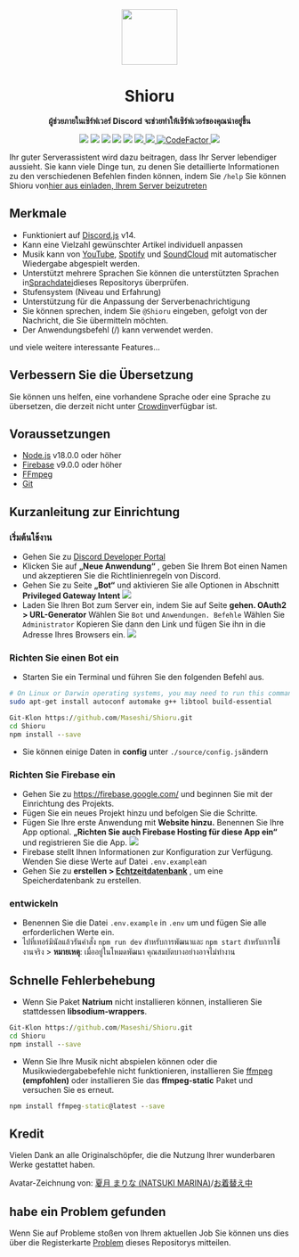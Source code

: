 <div align="center">
  <img src="https://raw.githubusercontent.com/Maseshi/Shioru/main/assets/icons/favicon-circle.png" width="100" />
  <strong>
    <h1>Shioru</h2>
    <p>ผู้ช่วยภายในเซิร์ฟเวอร์ Discord จะช่วยทำให้เซิร์ฟเวอร์ของคุณน่าอยู่ขึ้น</p>
  </strong>
  <img src="https://img.shields.io/badge/discord.js-v14-7354F6?logo=discord&logoColor=white" />
  <img src="https://img.shields.io/github/stars/Maseshi/Shioru.svg?logo=github" />
  <img src="https://img.shields.io/github/v/release/Maseshi/Shioru" />
  <img src="https://img.shields.io/github/license/Maseshi/Shioru.svg?logo=github" />
  <img src="https://img.shields.io/github/last-commit/Maseshi/Shioru" />
  <a title="Status" target="_blank" href="https://shioru.statuspage.io/">
    <img src="https://img.shields.io/badge/dynamic/json?logo=google-cloud&logoColor=white&label=status&query=status.indicator&url=https%3A%2F%2Fq60yrzp0cbgg.statuspage.io%2Fapi%2Fv2%2Fstatus.json" />
  </a>
  <a title="Crowdin" target="_blank" href="https://crowdin.com/project/shioru">
    <img src="https://badges.crowdin.net/shioru/localized.svg" />
  </a>
  <a title="CodeFactor" target="_blank" href="https://www.codefactor.io/repository/github/maseshi/shioru">
    <img src="https://www.codefactor.io/repository/github/maseshi/shioru/badge" alt="CodeFactor" />
  </a>
  <a title="Top.gg" target="_blank" href="https://top.gg/bot/704706906505347183">
    <img src="https://top.gg/api/widget/upvotes/704706906505347183.svg" />
  </a>
</div>

Ihr guter Serverassistent wird dazu beitragen, dass Ihr Server lebendiger aussieht. Sie kann viele Dinge tun, zu denen Sie detaillierte Informationen zu den verschiedenen Befehlen finden können, indem Sie `/help` Sie können Shioru von[hier aus einladen, Ihrem Server beizutreten](https://discord.com/api/oauth2/authorize?client_id=704706906505347183&permissions=8&scope=applications.commands%20bot&redirect_uri=https%3A%2F%2Fshiorus.web.app%2Fthanks-you)

<div align="center">
  <a href="https://github.com/Maseshi/Shioru/tree/main/documents">
    </img>
  </a>
</div>

## Merkmale

- Funktioniert auf [Discord.js](https://discord.js.org/) v14.
- Kann eine Vielzahl gewünschter Artikel individuell anpassen
- Musik kann von [YouTube](https://www.youtube.com/), [Spotify](https://www.spotify.com/) und [SoundCloud](https://soundcloud.com/) mit automatischer Wiedergabe abgespielt werden.
- Unterstützt mehrere Sprachen Sie können die unterstützten Sprachen in[Sprachdatei](https://github.com/Maseshi/shioru/blob/main/source/languages)dieses Repositorys überprüfen.
- Stufensystem (Niveau und Erfahrung)
- Unterstützung für die Anpassung der Serverbenachrichtigung
- Sie können sprechen, indem Sie `@Shioru` eingeben, gefolgt von der Nachricht, die Sie übermitteln möchten.
- Der Anwendungsbefehl (/) kann verwendet werden.

und viele weitere interessante Features...

## Verbessern Sie die Übersetzung

Sie können uns helfen, eine vorhandene Sprache oder eine Sprache zu übersetzen, die derzeit nicht unter [Crowdin](https://crowdin.com/project/shioru-bot)verfügbar ist.

## Voraussetzungen

- [Node.js](https://nodejs.org/) v18.0.0 oder höher
- [Firebase](https://firebase.google.com/) v9.0.0 oder höher
- [FFmpeg](https://www.ffmpeg.org/download.html)
- [Git](https://git-scm.com/downloads)

## Kurzanleitung zur Einrichtung

### เริ่มต้นใช้งาน

- Gehen Sie zu [Discord Developer Portal](https://discord.com/developers/applications)
- Klicken Sie auf **„Neue Anwendung“** , geben Sie Ihrem Bot einen Namen und akzeptieren Sie die Richtlinienregeln von Discord.
- Gehen Sie zu Seite **„Bot“** und aktivieren Sie alle Optionen in Abschnitt **Privileged Gateway Intent** ![](https://raw.githubusercontent.com/Maseshi/Shioru/main/assets/images/discord-developer-portal-privileged-gateway-intents.png)
- Laden Sie Ihren Bot zum Server ein, indem Sie auf Seite **gehen. OAuth2 > URL-Generator** Wählen Sie `Bot` und `Anwendungen. Befehle` Wählen Sie `Administrator` Kopieren Sie dann den Link und fügen Sie ihn in die Adresse Ihres Browsers ein. ![](https://raw.githubusercontent.com/Maseshi/Shioru/main/assets/images/discord-developer-portal-scopes.png)

### Richten Sie einen Bot ein

- Starten Sie ein Terminal und führen Sie den folgenden Befehl aus.

```sh
# On Linux or Darwin operating systems, you may need to run this command.
sudo apt-get install autoconf automake g++ libtool build-essential
```

```bat
Git-Klon https://github.com/Maseshi/Shioru.git
cd Shioru
npm install --save
```

- Sie können einige Daten in **config** unter `./source/config.js`ändern

### Richten Sie Firebase ein

- Gehen Sie zu https://firebase.google.com/ und beginnen Sie mit der Einrichtung des Projekts.
- Fügen Sie ein neues Projekt hinzu und befolgen Sie die Schritte.
- Fügen Sie Ihre erste Anwendung mit **Website hinzu.** Benennen Sie Ihre App optional. **„Richten Sie auch Firebase Hosting für diese App ein“** und registrieren Sie die App. ![](https://raw.githubusercontent.com/Maseshi/Shioru/main/assets/images/firebase-setup-web-application.png)
- Firebase stellt Ihnen Informationen zur Konfiguration zur Verfügung. Wenden Sie diese Werte auf Datei `.env.example`an
- Gehen Sie zu **erstellen > [Echtzeitdatenbank](https://console.firebase.google.com/u/0/project/_/database/data)** , um eine Speicherdatenbank zu erstellen.

### entwickeln

- Benennen Sie die Datei `.env.example` in `.env` um und fügen Sie alle erforderlichen Werte ein.
- ไปที่เทอร์มินัลแล้วรันคำสั่ง `npm run dev` สำหรับการพัฒนาและ `npm start` สำหรับการใช้งานจริง > **หมายเหตุ**: เมื่ออยู่ในโหมดพัฒนา คุณสมบัตบางอย่างอาจไม่ทำงาน

## Schnelle Fehlerbehebung

- Wenn Sie Paket **Natrium** nicht installieren können, installieren Sie stattdessen **libsodium-wrappers**.
```bat
Git-Klon https://github.com/Maseshi/Shioru.git
cd Shioru
npm install --save
```
- Wenn Sie Ihre Musik nicht abspielen können oder die Musikwiedergabebefehle nicht funktionieren, installieren Sie [ffmpeg](https://ffmpeg.org/download.html) **(empfohlen)** oder installieren Sie das **ffmpeg-static** Paket und versuchen Sie es erneut.
```bat
npm install ffmpeg-static@latest --save
```

## Kredit

Vielen Dank an alle Originalschöpfer, die die Nutzung Ihrer wunderbaren Werke gestattet haben.

Avatar-Zeichnung von: [夏月 まりな (NATSUKI MARINA)](https://www.pixiv.net/en/users/482462)/[お着替え中](https://www.pixiv.net/en/artworks/76075098)

## habe ein Problem gefunden

Wenn Sie auf Probleme stoßen von Ihrem aktuellen Job Sie können uns dies über die Registerkarte [Problem](https://github.com/Maseshi/Shioru/issues) dieses Repositorys mitteilen.
